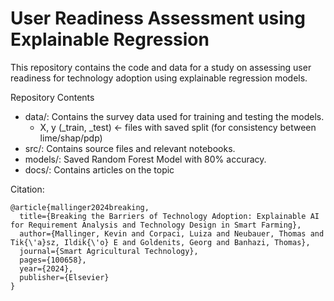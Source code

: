 # User Readiness Assessment using Explainable Regression

This repository contains the code and data for a study on assessing user readiness for technology adoption using explainable regression models.

Repository Contents
- data/: Contains the survey data used for training and testing the models.
  - X, y (_train, _test) <- files with saved split (for consistency between lime/shap/pdp)
- src/: Contains source files and relevant notebooks.
- models/: Saved Random Forest Model with 80% accuracy.
- docs/: Contains articles on the topic




Citation:
````{verbatim}
@article{mallinger2024breaking,
  title={Breaking the Barriers of Technology Adoption: Explainable AI for Requirement Analysis and Technology Design in Smart Farming},
  author={Mallinger, Kevin and Corpaci, Luiza and Neubauer, Thomas and Tik{\'a}sz, Ildik{\'o} E and Goldenits, Georg and Banhazi, Thomas},
  journal={Smart Agricultural Technology},
  pages={100658},
  year={2024},
  publisher={Elsevier}
}
````
